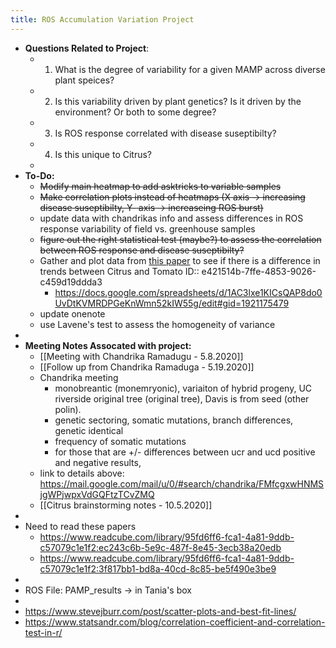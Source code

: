 ```yaml
---
title: ROS Accumulation Variation Project
---
```


- **Questions Related to Project**:
	- 1. What is the degree of variability for a given MAMP across diverse plant speices?
	- 2. Is this variability driven by plant genetics? Is it driven by the environment? Or both to some degree?
	- 3. Is ROS response correlated with disease suseptibilty?
	- 4. Is this unique to Citrus?
	-
- **To-Do:**
	- ~~Modify main heatmap to add asktricks to variable samples~~
	- ~~Make correlation plots instead of heatmaps (X axis -> increasing disease suseptibilty, Y- axis -> increaseing ROS burst)~~
	- update data with chandrikas info and assess differences in ROS response variability of field vs. greenhouse samples
	- ~~figure out the right statistical test (maybe?) to assess the correlation between ROS response and disease suseptibilty?~~
	- Gather and plot data from [this paper](https://www.readcube.com/library/95fd6ff6-fca1-4a81-9ddb-c57079c1e1f2:3f817bb1-bd8a-40cd-8c85-be5f490e3be9) to see if there is a difference in trends between Citrus and Tomato
	  ID:: e421514b-7ffe-4853-9026-c459d19ddda3
		- https://docs.google.com/spreadsheets/d/1AC3lxe1KICsQAP8do0UvDtKVMRDPGeKnWmn52kIW55g/edit#gid=1921175479
	- update onenote
	- use Lavene's test to assess the homogeneity of variance
-
- **Meeting Notes Assocated with project:**
	- [[Meeting with Chandrika Ramadugu - 5.8.2020]]
	- [[Follow up from Chandrika Ramaduga - 5.19.2020]]
	- Chandrika meeting
		- monobreantic (monemryonic), variaiton of hybrid progeny, UC riverside original tree (original tree), Davis is from seed (other polin).
		- genetic sectoring, somatic mutations, branch differences, genetic identical
		- frequency of somatic mutations
		- for those that are +/- differences between ucr and ucd positive and negative results,
	- link to details above: https://mail.google.com/mail/u/0/#search/chandrika/FMfcgxwHNMSjgWPjwpxVdGQFtzTCvZMQ
	- [[Citrus brainstorming notes - 10.5.2020]]
-
- Need to read these papers
	- https://www.readcube.com/library/95fd6ff6-fca1-4a81-9ddb-c57079c1e1f2:ec243c6b-5e9c-487f-8e45-3ecb38a20edb
	- https://www.readcube.com/library/95fd6ff6-fca1-4a81-9ddb-c57079c1e1f2:3f817bb1-bd8a-40cd-8c85-be5f490e3be9
-
- ROS File: PAMP_results -> in Tania's box
-
- https://www.stevejburr.com/post/scatter-plots-and-best-fit-lines/
- https://www.statsandr.com/blog/correlation-coefficient-and-correlation-test-in-r/